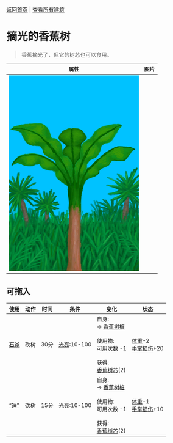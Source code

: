 [返回首页](index.md)   |  [查看所有建筑](building.md)
# 摘光的香蕉树  
> 香蕉摘光了，但它的树芯也可以食用。  
  
  属性  |   图片   
 ----  |  ----:   
   |  ![](Sprite/BananaTreeCleared.png)   
  
## 可拖入  
使用  |  动作  |  时间  |  条件  |  变化  |  状态  
----  |  ----  |  ----  |  ----  |  ----  |  ----  
[石斧](StoneAxe.md)  |  砍树  |  30分  |  [光亮](Light.md):10-100  |  自身:<br>→ [香蕉树桩](BananaStump.md)<br><br>使用物:<br>可用次数  -1<br><br>获得:<br>[香蕉树芯](BananaStem.md)(2)<br>  |  [体重](Weight.md)-2<br>[手掌损伤](HandDamage.md)+20  
[“锤”](tag_Axe.md)  |  砍树  |  15分  |  [光亮](Light.md):10-100  |  自身:<br>→ [香蕉树桩](BananaStump.md)<br><br>使用物:<br>可用次数  -1<br><br>获得:<br>[香蕉树芯](BananaStem.md)(2)<br>  |  [体重](Weight.md)-1<br>[手掌损伤](HandDamage.md)+10  

